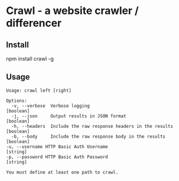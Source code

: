 # Crawl - a website crawler / differencer

## Install

   npm install crawl -g

## Usage

	Usage: crawl left [right]

	Options:
	  -v, --verbose  Verbose logging                                  [boolean]
	  -j, --json     Output results in JSON format                    [boolean]
	  -h, --headers  Include the raw response headers in the results  [boolean]
	  -b, --body     Include the raw response body in the results     [boolean]
    -u, --username HTTP Basic Auth Username                         [string]
    -p, --password HTTP Basic Auth Password                         [string]

	You must define at least one path to crawl.